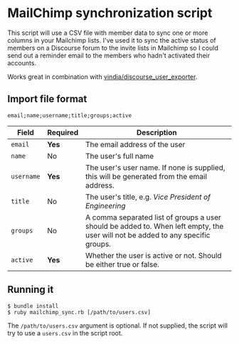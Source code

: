 # MailChimp synchronization script
This script will use a CSV file with member data to sync one or more columns in your Mailchimp lists. I've used it to sync
the active status of members on a Discourse forum to the invite lists in Mailchimp so I could send out a reminder
email to the members who hadn't activated their accounts.

Works great in combination with [vindia/discourse_user_exporter](https://github.com/vindia/discourse_user_exporter).

## Import file format

    email;name;username;title;groups;active

Field      | Required | Description
-----------|----------|------------
`email`    | **Yes**  | The email address of the user
`name`     | No       | The user's full name
`username` | **Yes**  | The user's user name. If none is supplied, this will be generated from the email address.
`title`    | No       | The user's title, e.g. _Vice President of Engineering_
`groups`   | No       | A comma separated list of groups a user should be added to. When left empty, the user will not be added to any specific groups.
`active`   | **Yes**  | Whether the user is active or not. Should be either true or false.

## Running it

    $ bundle install
    $ ruby mailchimp_sync.rb [/path/to/users.csv]

The `/path/to/users.csv` argument is optional. If not supplied, the script will try to use a `users.csv` in the script root.
